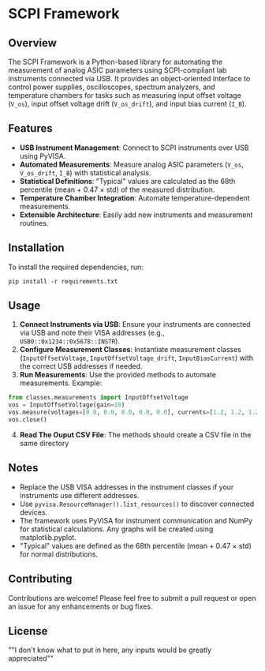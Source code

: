 # SCPI Framework

## Overview
The SCPI Framework is a Python-based library for automating the measurement of analog ASIC parameters using SCPI-compliant lab instruments connected via USB. It provides an object-oriented interface to control power supplies, oscilloscopes, spectrum analyzers, and temperature chambers for tasks such as measuring input offset voltage (`V_os`), input offset voltage drift (`V_os_drift`), and input bias current (`I_B`).

## Features
- **USB Instrument Management**: Connect to SCPI instruments over USB using PyVISA.
- **Automated Measurements**: Measure analog ASIC parameters (`V_os`, `V_os_drift`, `I_B`) with statistical analysis.
- **Statistical Definitions**: "Typical" values are calculated as the 68th percentile (mean + 0.47 × std) of the measured distribution.
- **Temperature Chamber Integration**: Automate temperature-dependent measurements.
- **Extensible Architecture**: Easily add new instruments and measurement routines.

## Installation
To install the required dependencies, run:

```
pip install -r requirements.txt
```

## Usage
1. **Connect Instruments via USB**: Ensure your instruments are connected via USB and note their VISA addresses (e.g., `USB0::0x1234::0x5678::INSTR`).
2. **Configure Measurement Classes**: Instantiate measurement classes (`InputOffsetVoltage`, `InputOffsetVoltage_drift`, `InputBiasCurrent`) with the correct USB addresses if needed.
3. **Run Measurements**: Use the provided methods to automate measurements. Example:

```python
from classes.measurements import InputOffsetVoltage
vos = InputOffsetVoltage(gain=10)
vos.measure(voltages=[0.0, 0.0, 0.0, 0.0, 0.0], currents=[1.2, 1.2, 1.2, 1.2, 1.2], dwells = [3.0, 1.5, 1.0, 1.5, 3.0])
vos.close()
```
4. **Read The Ouput CSV File**: The methods should create a CSV file in the same directory

## Notes
- Replace the USB VISA addresses in the instrument classes if your instruments use different addresses.
- Use `pyvisa.ResourceManager().list_resources()` to discover connected devices.
- The framework uses PyVISA for instrument communication and NumPy for statistical calculations. Any graphs will be created using matplotlib.pyplot.
- "Typical" values are defined as the 68th percentile (mean + 0.47 × std) for normal distributions.

## Contributing
Contributions are welcome! Please feel free to submit a pull request or open an issue for any enhancements or bug fixes.

## License
""I don't know what to put in here, any inputs would be greatly appreciated""
